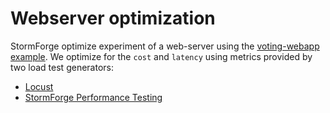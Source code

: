 # Webserver optimization

StormForge optimize experiment of a web-server using the [voting-webapp example](https://github.com/dockersamples/example-voting-app). We optimize for the `cost` and `latency` using metrics provided by two load test generators:
- [Locust](https://locust.io)
- [StormForge Performance Testing](https://www.stormforge.io/performance-testing/)
